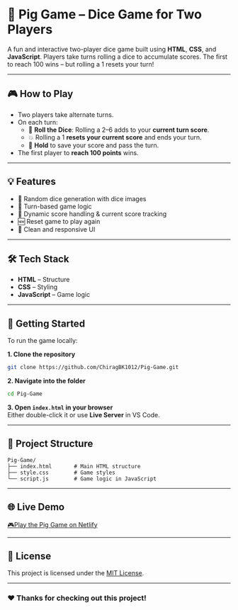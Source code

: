 # 🐷 Pig Game – Dice Game for Two Players

A fun and interactive two-player dice game built using **HTML**, **CSS**, and **JavaScript**. Players take turns rolling a dice to accumulate scores. The first to reach 100 wins – but rolling a 1 resets your turn!

---

## 🎮 How to Play

- Two players take alternate turns.
- On each turn:
  - 🎲 **Roll the Dice**: Rolling a 2–6 adds to your **current turn score**.
  - 💥 Rolling a 1 **resets your current score** and ends your turn.
  - 🛑 **Hold** to save your score and pass the turn.
- The first player to **reach 100 points** wins.

---

## 💡 Features

- 🎲 Random dice generation with dice images  
- 🔄 Turn-based game logic  
- 🧠 Dynamic score handling & current score tracking  
- 🆕 Reset game to play again  
- 🎨 Clean and responsive UI

---

## 🛠️ Tech Stack

- **HTML** – Structure  
- **CSS** – Styling  
- **JavaScript** – Game logic

---

## 🚀 Getting Started

To run the game locally:

**1. Clone the repository**
```bash
git clone https://github.com/ChiragBK1012/Pig-Game.git
```

**2. Navigate into the folder**
```bash
cd Pig-Game
```

**3. Open `index.html` in your browser**  
Either double-click it or use **Live Server** in VS Code.

---

## 📁 Project Structure

```plaintext
Pig-Game/
├── index.html       # Main HTML structure
├── style.css        # Game styles
└── script.js        # Game logic in JavaScript
```

---

## 🌐 Live Demo

[🎮Play the Pig Game on Netlify](https://pig-game-chiragproject.netlify.app)  
<!-- Replace this with your actual deployed Netlify URL -->

---

## 📜 License

This project is licensed under the [MIT License](LICENSE).

---

### ❤️ Thanks for checking out this project!
